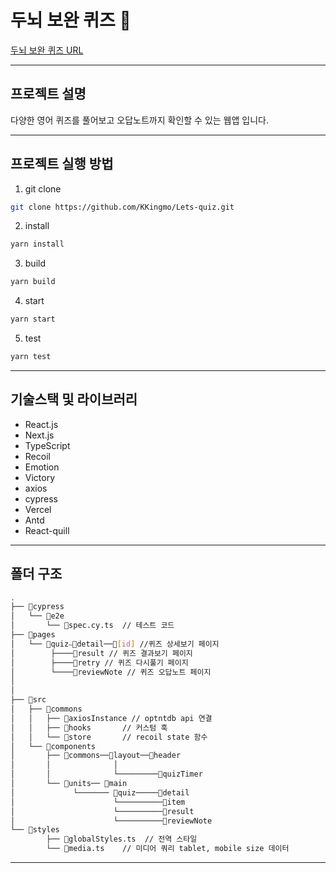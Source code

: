 # 두뇌 보완 퀴즈 🧠


[두뇌 보완 퀴즈 URL](https://reactquiz-virid.vercel.app/)

---

## 프로젝트 설명
다양한 영어 퀴즈를 풀어보고 오답노트까지 확인할 수 있는 웹앱 입니다.

---

## 프로젝트 실행 방법

1. git clone

```bash
git clone https://github.com/KKingmo/Lets-quiz.git
```

2. install

```bash
yarn install
```

3. build

```bash
yarn build
```

4. start

```bash
yarn start
```

5. test

```bash
yarn test
```

---

## 기술스택 및 라이브러리

- React.js
- Next.js
- TypeScript
- Recoil
- Emotion
- Victory
- axios
- cypress
- Vercel
- Antd
- React-quill

---

## 폴더 구조

```bash
.
├── 📂cypress
│   └── 📂e2e
│       └── 📜spec.cy.ts  // 테스트 코드
├── 📂pages
│   └── 📂quiz⎯📂detail──📂[id] //퀴즈 상세보기 페이지
│        ├────📂result // 퀴즈 결과보기 페이지
│        ├────📂retry // 퀴즈 다시풀기 페이지
│        └────📂reviewNote // 퀴즈 오답노트 페이지
│
│
├── 📂src
│   ├── 📂commons
│   │   ├── 📂axiosInstance // optntdb api 연결
│   │   ├── 📂hooks       // 커스텀 훅
│   │   └── 📂store       // recoil state 함수
│   └── 📂components
│       ├── 📂commons──📂layout──📂header
│       │              │
│       │              └─────────📂quizTimer 
│       └── 📂units── 📂main   
│             └─────── 📂quiz─────📂detail
│                      └──────────📂item
│                      └──────────📂result
│                      └──────────📂reviewNote
└── 📂styles
        ├── 📜globalStyles.ts  // 전역 스타일
        └── 📜media.ts    // 미디어 쿼리 tablet, mobile size 데이터
```

---

